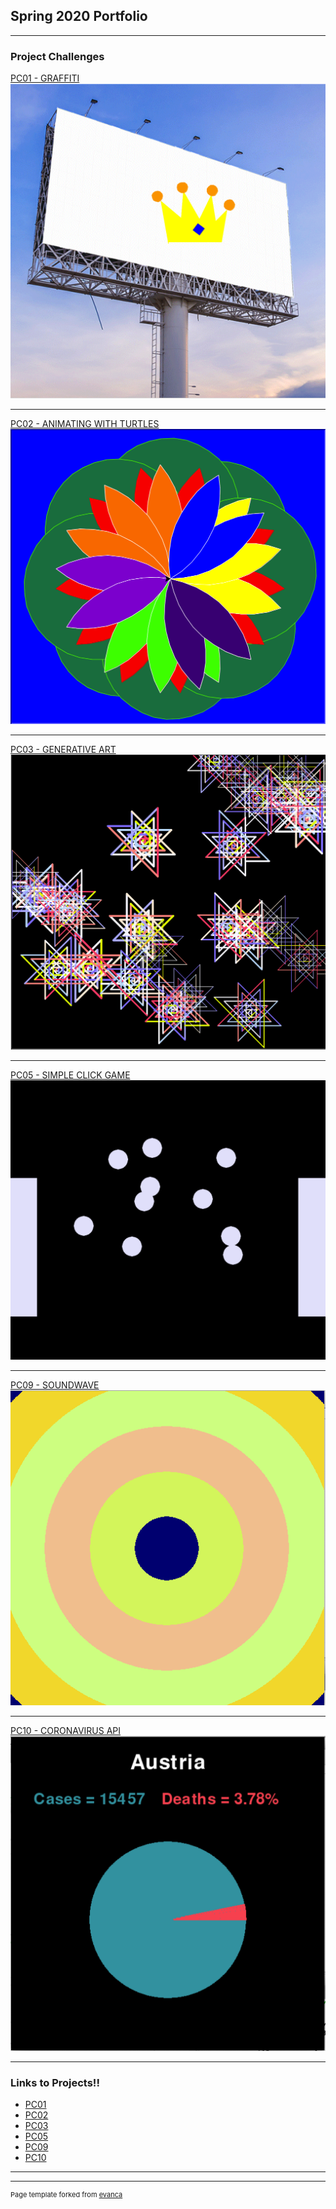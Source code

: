 ## Spring 2020 Portfolio

---

### Project Challenges 

[PC01 - GRAFFITI](/https://github.com/michellio/portfolio2020/tree/master/PC01)
<img src="images/PC01.png?raw=true"/>

---
[PC02 - ANIMATING WITH TURTLES](/pdf/sample_presentation.pdf)
<img src="images/PC02.png?raw=true"/>

---
[PC03 - GENERATIVE ART](http://example.com/)
<img src="images/PC03.png?raw=true"/>

---
[PC05 - SIMPLE CLICK GAME](http://example.com/)
<img src="images/PC05.png?raw=true"/>

---

[PC09 - SOUNDWAVE](http://example.com/)
<img src="images/PC09.png?raw=true"/>

---


[PC10 - CORONAVIRUS API](http://example.com/)
<img src="images/PC10.png?raw=true"/>

---

### Links to Projects!!

- [PC01](https://github.com/michellio/portfolio2020/tree/master/PC01)
- [PC02](https://github.com/michellio/portfolio2020/tree/master/PC02)
- [PC03](https://github.com/michellio/portfolio2020/tree/master/PC03)
- [PC05](https://github.com/michellio/portfolio2020/tree/master/PC05)
- [PC09](https://github.com/michellio/portfolio2020/tree/master/PC09)
- [PC10](https://github.com/michellio/portfolio2020/tree/master/PC10)

---




---
<p style="font-size:11px">Page template forked from <a href="https://github.com/evanca/quick-portfolio">evanca</a></p>
<!-- Remove above link if you don't want to attibute -->
